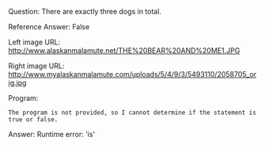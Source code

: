 Question: There are exactly three dogs in total.

Reference Answer: False

Left image URL: http://www.alaskanmalamute.net/THE%20BEAR%20AND%20ME1.JPG

Right image URL: http://www.myalaskanmalamute.com/uploads/5/4/9/3/5493110/2058705_orig.jpg

Program:

```
The program is not provided, so I cannot determine if the statement is true or false.
```
Answer: Runtime error: 'is'


